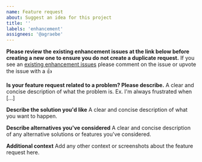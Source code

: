 ```yaml
---
name: Feature request
about: Suggest an idea for this project
title: ''
labels: 'enhancement'
assignees: '@agraebe'
---
```


**Please review the existing enhancement issues at the link below before creating a new one to ensure you do not create a duplicate request.**
If you see an [existing enhancement issues](https://github.com/blockstack/explorer/issues?q=is%3Aissue+is%3Aopen+label%3Aenhancement) please comment on the issue or upvote the issue with a :thumbsup:

**Is your feature request related to a problem? Please describe.**
A clear and concise description of what the problem is. Ex. I'm always frustrated when [...]

**Describe the solution you'd like**
A clear and concise description of what you want to happen.

**Describe alternatives you've considered**
A clear and concise description of any alternative solutions or features you've considered.

**Additional context**
Add any other context or screenshots about the feature request here.
